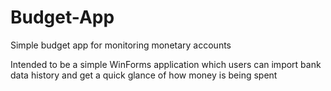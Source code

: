 # Budget-App
Simple budget app for monitoring monetary accounts

Intended to be a simple WinForms application which users can import 
bank data history and get a quick glance of how money is being spent
